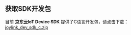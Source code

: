 ## 获取SDK开发包

目前 **京东云IoT Device SDK** 提供了C语言开发包，请点击下载：
[joylink_dev_sdk_c.zip](https://iotsdk-public.s3.cn-north-1.jdcloud-oss.com/device-sdk/linux-c/joylink_dev_sdk_c_5.0-1103198.zip)


